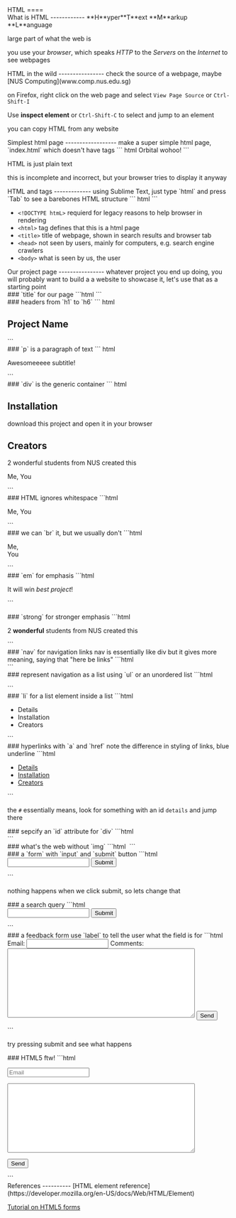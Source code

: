 <section>
HTML
====
</section>

<section>
What is HTML
------------
**H**yper**T**ext **M**arkup **L**anguage

large part of what the web is

you use your *browser*, which speaks *HTTP* to the *Servers*
on the *Internet* to see webpages
</section>

<section>
HTML in the wild
----------------
check the source of a webpage, maybe [NUS Computing](www.comp.nus.edu.sg)

on Firefox, right click on the web page and select `View Page Source`
or `Ctrl-Shift-I`

Use **inspect element** or `Ctrl-Shift-C` to select and jump to an element

you can copy HTML from any website
</section>

<section>
Simplest html page
------------------
make a super simple html page, `index.html` which doesn't have tags
``` html
<!-- index.html -->
Orbital wohoo!
```

HTML is just plain text

this is incomplete and incorrect, but your browser tries to
display it anyway
</section>

<section>
HTML and tags
-------------
using Sublime Text, just type `html` and press `Tab` to see a barebones
HTML structure
``` html
<!-- index.html -->
<!DOCTYPE html>
<html>
  <head>
    <title>
    </title>
  </head>
  <body>
  </body>
</html>
```

- `<!DOCTYPE htmL>` requierd for legacy reasons to help browser in rendering
- `<html>` tag defines that this is a html page
- `<title>` title of webpage, shown in search results and browser tab
- `<head>` not seen by users, mainly for computers, e.g. search engine crawlers
- `<body>` what is seen by us, the user
</section>

<section>
Our project page
----------------
whatever project you end up doing, you will probably want to build a
a website to showcase it, let's use that as a starting point
</section>

<section>
### `title` for our page
```html
<title>
  Orbital Project Name - Home
</title>
```
</section>

<section>
### headers from `h1` to `h6`
``` html
<!-- after <body> -->
<h1>
  Project Name
</h1>
```
</section>

<section>
### `p` is a paragraph of text
``` html
<!-- after </h1> -->
<p>
  Awesomeeeee subtitle!
</p>
```
</section>

<section>
### `div` is the generic container
``` html
 <!-- after </p> -->
 <div>
   <h2> Installation </h2>
   <p> download this project and open it in your browser </p>
 </div>
 <div>
   <h2> Creators </h2>
   <p> 2 wonderful students from NUS created this </p>
   <p> Me, You </p>
 </div>
```
</section>

<section>
### HTML ignores whitespace
```html
<!-- under Creators -->
<p> Me,
You
</p>
```
</section>

<section>
### we can `br` it, but we usually don't
```html
<!-- under Creators -->
<p> Me,<br>
You
</p>
```
</section>

<section>
### `em` for emphasis
```html
<!-- under Details -->
<p> It will win <em>best project</em>! <p>
```
</section>

<section>
### `strong` for stronger emphasis
```html
  <p> 2 <strong>wonderful</strong> students from NUS created this </p>
```
</section>

<section>
### `nav` for navigation links
nav is essentially like div but it gives more meaning,
saying that "here be links"
```html
<nav>
</nav>
<!-- before Details -->
```
</section>

<section>
### represent navigation as a list
using `ul` or an unordered list
```html
<!-- after nav -->
<ul>
</ul>
```
</section>

<section>
### `li` for a list element inside a list
```html
<ul>
  <li> Details </li>
  <li> Installation </li>
  <li> Creators </li>
</ul>
```
</section>

<section>
### hyperlinks with `a` and `href`
note the difference in styling of links, blue underline
```html
<ul>
  <li> <a href="#details">Details</a> </li>
  <li> <a href="#installation">Installation</a> </li>
  <li> <a href="#creators">Creators</a> </li>
</ul>
```

the `#` essentially means, look for something with an id `details` and
jump there
</section>

<section>
### sepcify an `id` attribute for `div`
```html
<div id="details">
<!-- cut -->
<div id ="installation">
<!-- cut -->
<div id ="creators">
```
</section>

<section>
### what's the web without `img`
```html
<!-- before nav -->
<img src="">
```
</section>

<section>
### a `form` with `input` and `submit` button
```html
  <div id="feedback">
    <form>
      <input name="q">
      <input type="submit">
    </form>
  </div>
```

nothing happens when we click submit, so lets change that
</section>

<section>
### a search query
```html
  <div id="feedback">
    <form action="www.google.com/search">
      <input name="q">
      <input type="submit">
    </form>
  </div>
```
</section>

<section>
### a feedback form
use `label` to tell the user what the field is for
```html
<form action="shout">
  <label>
    Email:
    <input name="email">
  </label>
  <label>
    Comments:
    <textarea required name="comments" rows="10" cols="50" placeholder="What do you think?">
    </textarea>
  </label>
  <input type="submit" value="Send">
</form>
```

try pressing submit and see what happens
</section>

<section>
### HTML5 ftw!
```html
<form action="shout">
  <p>
    <input type="email" name="email" placeholder="Email">
  </p>
  <p>
    <textarea required name="comments" rows="10" cols="50" placeholder="What do you think?">
    </textarea>
  </p>
  <p>
    <input type="submit" value="Send">
  </p>
</form>
```
</section>

<section>
References
----------
[HTML element reference](https://developer.mozilla.org/en-US/docs/Web/HTML/Element)

[Tutorial on HTML5 forms](www.html5rocks.com/en/tutorials/forms/html5forms/)
</section>

